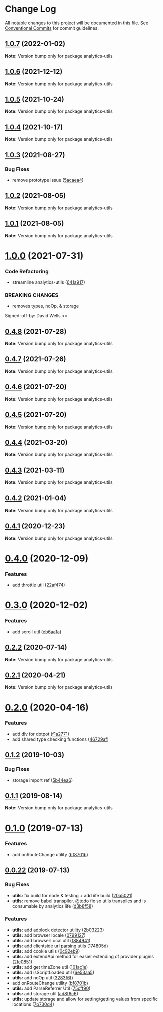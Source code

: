 # Change Log

All notable changes to this project will be documented in this file.
See [Conventional Commits](https://conventionalcommits.org) for commit guidelines.

## [1.0.7](https://github.com/DavidWells/analytics/compare/analytics-utils@1.0.6...analytics-utils@1.0.7) (2022-01-02)

**Note:** Version bump only for package analytics-utils





## [1.0.6](https://github.com/DavidWells/analytics/compare/analytics-utils@1.0.5...analytics-utils@1.0.6) (2021-12-12)

**Note:** Version bump only for package analytics-utils





## [1.0.5](https://github.com/DavidWells/analytics/compare/analytics-utils@1.0.4...analytics-utils@1.0.5) (2021-10-24)

**Note:** Version bump only for package analytics-utils





## [1.0.4](https://github.com/DavidWells/analytics/compare/analytics-utils@1.0.3...analytics-utils@1.0.4) (2021-10-17)

**Note:** Version bump only for package analytics-utils





## [1.0.3](https://github.com/DavidWells/analytics/compare/analytics-utils@1.0.2...analytics-utils@1.0.3) (2021-08-27)


### Bug Fixes

* remove prototype issue ([5acaea4](https://github.com/DavidWells/analytics/commit/5acaea4))





## [1.0.2](https://github.com/DavidWells/analytics/compare/analytics-utils@1.0.1...analytics-utils@1.0.2) (2021-08-05)

**Note:** Version bump only for package analytics-utils





## [1.0.1](https://github.com/DavidWells/analytics/compare/analytics-utils@1.0.0...analytics-utils@1.0.1) (2021-08-05)

**Note:** Version bump only for package analytics-utils





# [1.0.0](https://github.com/DavidWells/analytics/compare/analytics-utils@0.4.8...analytics-utils@1.0.0) (2021-07-31)


### Code Refactoring

* streamline analytics-utils ([641a917](https://github.com/DavidWells/analytics/commit/641a917))


### BREAKING CHANGES

* removes types, noOp, & storage

Signed-off-by: David Wells <>





## [0.4.8](https://github.com/DavidWells/analytics/compare/analytics-utils@0.4.7...analytics-utils@0.4.8) (2021-07-28)

**Note:** Version bump only for package analytics-utils





## [0.4.7](https://github.com/DavidWells/analytics/compare/analytics-utils@0.4.6...analytics-utils@0.4.7) (2021-07-26)

**Note:** Version bump only for package analytics-utils





## [0.4.6](https://github.com/DavidWells/analytics/compare/analytics-utils@0.4.5...analytics-utils@0.4.6) (2021-07-20)

**Note:** Version bump only for package analytics-utils





## [0.4.5](https://github.com/DavidWells/analytics/compare/analytics-utils@0.4.4...analytics-utils@0.4.5) (2021-07-20)

**Note:** Version bump only for package analytics-utils





## [0.4.4](https://github.com/DavidWells/analytics/compare/analytics-utils@0.4.3...analytics-utils@0.4.4) (2021-03-20)

**Note:** Version bump only for package analytics-utils





## [0.4.3](https://github.com/DavidWells/analytics/compare/analytics-utils@0.4.2...analytics-utils@0.4.3) (2021-03-11)

**Note:** Version bump only for package analytics-utils





## [0.4.2](https://github.com/DavidWells/analytics/compare/analytics-utils@0.4.1...analytics-utils@0.4.2) (2021-01-04)

**Note:** Version bump only for package analytics-utils





## [0.4.1](https://github.com/DavidWells/analytics/compare/analytics-utils@0.4.0...analytics-utils@0.4.1) (2020-12-23)

**Note:** Version bump only for package analytics-utils





# [0.4.0](https://github.com/DavidWells/analytics/compare/analytics-utils@0.3.0...analytics-utils@0.4.0) (2020-12-09)


### Features

* add throttle util ([22af474](https://github.com/DavidWells/analytics/commit/22af474))





# [0.3.0](https://github.com/DavidWells/analytics/compare/analytics-utils@0.2.2...analytics-utils@0.3.0) (2020-12-02)


### Features

* add scroll util ([eb6aa1a](https://github.com/DavidWells/analytics/commit/eb6aa1a))





## [0.2.2](https://github.com/DavidWells/analytics/compare/analytics-utils@0.2.1...analytics-utils@0.2.2) (2020-07-14)

**Note:** Version bump only for package analytics-utils





## [0.2.1](https://github.com/DavidWells/analytics/compare/analytics-utils@0.2.0...analytics-utils@0.2.1) (2020-04-21)

**Note:** Version bump only for package analytics-utils





# [0.2.0](https://github.com/DavidWells/analytics/compare/analytics-utils@0.1.2...analytics-utils@0.2.0) (2020-04-16)


### Features

* add dlv for dotpot ([f1a2771](https://github.com/DavidWells/analytics/commit/f1a2771))
* add shared type checking functions ([46729af](https://github.com/DavidWells/analytics/commit/46729af))





## [0.1.2](https://github.com/DavidWells/analytics/compare/analytics-utils@0.1.1...analytics-utils@0.1.2) (2019-10-03)


### Bug Fixes

* storage import ref ([5b44ea6](https://github.com/DavidWells/analytics/commit/5b44ea6))





## [0.1.1](https://github.com/DavidWells/analytics/compare/analytics-utils@0.1.0...analytics-utils@0.1.1) (2019-08-14)

**Note:** Version bump only for package analytics-utils





# [0.1.0](https://github.com/DavidWells/analytics/compare/analytics-utils@0.0.22...analytics-utils@0.1.0) (2019-07-13)


### Features

* add onRouteChange utility ([bf8701b](https://github.com/DavidWells/analytics/commit/bf8701b))





## [0.0.22](https://github.com/DavidWells/analytics/compare/analytics-utils@0.0.22...analytics-utils@0.0.22) (2019-07-13)


### Bug Fixes

* **utils:** fix build for node & testing + add iife build ([20a5021](https://github.com/DavidWells/analytics/commit/20a5021))
* **utils:** remove babel transpiler. [@todo](https://github.com/todo) fix so utils transpiles and is consumable by analytics iife ([d3b8f58](https://github.com/DavidWells/analytics/commit/d3b8f58))


### Features

* **utils:** add adblock detector utility ([2b03223](https://github.com/DavidWells/analytics/commit/2b03223))
* **utils:** add browser locale ([0799127](https://github.com/DavidWells/analytics/commit/0799127))
* **utils:** add browserLocal util ([f884941](https://github.com/DavidWells/analytics/commit/f884941))
* **utils:** add clientside url parsing utils ([174805d](https://github.com/DavidWells/analytics/commit/174805d))
* **utils:** add cookie utils ([0c92eb9](https://github.com/DavidWells/analytics/commit/0c92eb9))
* **utils:** add extendApi method for easier extending of provider plugins ([2fe0851](https://github.com/DavidWells/analytics/commit/2fe0851))
* **utils:** add get timeZone util ([101ac1e](https://github.com/DavidWells/analytics/commit/101ac1e))
* **utils:** add isScriptLoaded util ([6e53aa5](https://github.com/DavidWells/analytics/commit/6e53aa5))
* **utils:** add noOp util ([3283f6f](https://github.com/DavidWells/analytics/commit/3283f6f))
* add onRouteChange utility ([bf8701b](https://github.com/DavidWells/analytics/commit/bf8701b))
* **utils:** add ParseReferrer Util ([75cff90](https://github.com/DavidWells/analytics/commit/75cff90))
* **utils:** add storage util ([ad8f6c6](https://github.com/DavidWells/analytics/commit/ad8f6c6))
* **utils:** update storage and allow for setting/getting values from specific locations ([7b730d4](https://github.com/DavidWells/analytics/commit/7b730d4))
